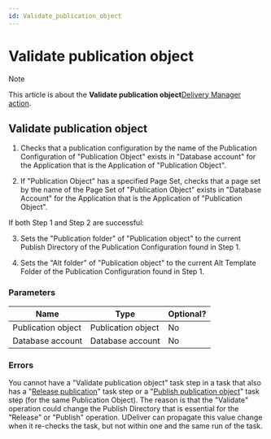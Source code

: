 ```yaml
---
id: Validate_publication_object
---
```


# Validate publication object



> [!NOTE]
> This article is about the **Validate publication object**[Delivery Manager action](/docs/Continuous_delivery/Delivery_Manager_actions_by_name).

## **Validate publication object**

1. Checks that a publication configuration by the name of the Publication Configuration of "Publication Object" exists in "Database account" for the Application that is the Application of "Publication Object".

2. If "Publication Object" has a specified Page Set, checks that a page set by the name of the Page Set of "Publication Object" exists in "Database Account" for the Application that is the Application of "Publication Object".

If both Step 1 and Step 2 are successful:

3. Sets the "Publication folder" of "Publication object" to the current Publish Directory of the Publication Configuration found in Step 1.

4. Sets the "Alt folder" of "Publication object" to the current Alt Template Folder of the Publication Configuration found in Step 1.

### Parameters

|**Name**|**Type**|**Optional?**|
|--------|--------|--------|
|Publication object|Publication object|No      |
|Database account|Database account|No      |



### Errors

You cannot have a "Validate publication object" task step in a task that also has a "[Release publication](/docs/Continuous_delivery/Delivery_Manager_actions_by_name/Release_publication.md)" task step or a "[Publish publication object](/docs/Continuous_delivery/Delivery_Manager_actions_by_name/Publish_publication_object.md)" task step (for the same Publication Object). The reason is that the "Validate" operation could change the Publish Directory that is essential for the "Release" or "Publish" operation. UDeliver can propagate this value change when it re-checks the task, but not within one and the same run of the task.